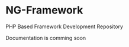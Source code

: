 NG-Framework
============

PHP Based Framework Development Repository

Documentation is comming soon
